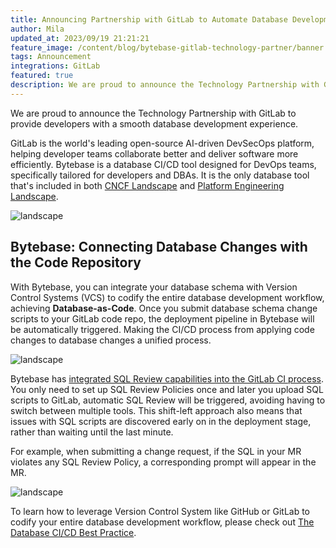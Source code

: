 ```yaml
---
title: Announcing Partnership with GitLab to Automate Database Development
author: Mila
updated_at: 2023/09/19 21:21:21
feature_image: /content/blog/bytebase-gitlab-technology-partner/banner.webp
tags: Announcement
integrations: GitLab
featured: true
description: We are proud to announce the Technology Partnership with GitLab to provide developers with a smooth database development experience.
---
```


We are proud to announce the Technology Partnership with GitLab to provide developers with a smooth database development experience.

GitLab is the world's leading open-source AI-driven DevSecOps platform, helping developer teams collaborate better and deliver software more efficiently. Bytebase is a database CI/CD tool designed for DevOps teams, specifically tailored for developers and DBAs. It is the only database tool that's included in both [CNCF Landscape](https://landscape.cncf.io/?selected=bytebase) and [Platform Engineering Landscape](https://platformengineering.org/tools/bytebase).

![landscape](/content/blog/bytebase-gitlab-technology-partner/landscape.webp)

## Bytebase: Connecting Database Changes with the Code Repository

With Bytebase, you can integrate your database schema with Version Control Systems (VCS) to codify the entire database development workflow, achieving **Database-as-Code**. Once you submit database schema change scripts to your GitLab code repo, the deployment pipeline in Bytebase will be automatically triggered. Making the CI/CD process from applying code changes to database changes a unified process.

![landscape](/content/blog/bytebase-gitlab-technology-partner/gitlab-vcs.webp)

Bytebase has [integrated SQL Review capabilities into the GitLab CI process](/docs/tutorials/how-to-integrate-sql-review-into-gitlab-github-ci/). You only need to set up SQL Review Policies once and later you upload SQL scripts to GitLab, automatic SQL Review will be triggered, avoiding having to switch between multiple tools. This shift-left approach also means that issues with SQL scripts are discovered early on in the deployment stage, rather than waiting until the last minute.

For example, when submitting a change request, if the SQL in your MR violates any SQL Review Policy, a corresponding prompt will appear in the MR.

![landscape](/content/blog/bytebase-gitlab-technology-partner/vcs-sql-review-gitlab.webp)

To learn how to leverage Version Control System like GitHub or GitLab to codify your entire database development workflow, please check out [The Database CI/CD Best Practice](/docs/tutorials/database-cicd-best-practice-with-github/).
